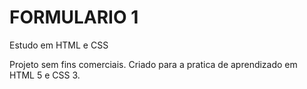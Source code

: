 # FORMULARIO 1
 Estudo em HTML e CSS

 Projeto sem fins comerciais. Criado para a pratica de aprendizado em HTML 5 e CSS 3.
